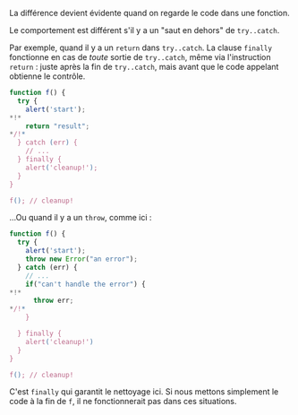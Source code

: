 La différence devient évidente quand on regarde le code dans une fonction.

Le comportement est différent s'il y a un "saut en dehors" de `try..catch`.

Par exemple, quand il y a un `return` dans `try..catch`. La clause `finally` fonctionne en cas de *toute* sortie de `try..catch`, même via l'instruction `return` : juste après la fin de `try..catch`, mais avant que le code appelant obtienne le contrôle.

```js run
function f() {
  try {
    alert('start');
*!*
    return "result";
*/!*
  } catch (err) {
    // ...
  } finally {
    alert('cleanup!');
  }
}

f(); // cleanup!
```

...Ou quand il y a un `throw`, comme ici :

```js run
function f() {
  try {
    alert('start');
    throw new Error("an error");
  } catch (err) {
    // ...
    if("can't handle the error") {
*!*
      throw err;
*/!*
    }

  } finally {
    alert('cleanup!')
  }
}

f(); // cleanup!
```

C'est `finally` qui garantit le nettoyage ici. Si nous mettons simplement le code à la fin de `f`, il ne fonctionnerait pas dans ces situations.
